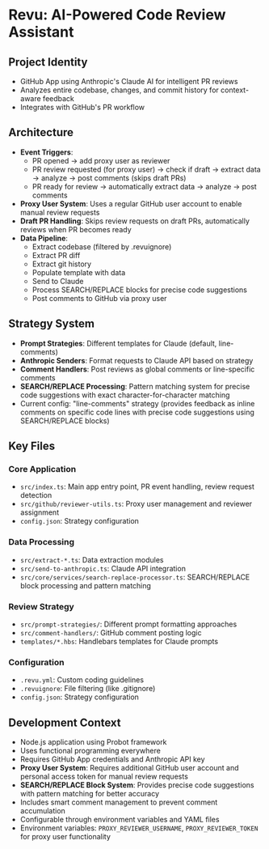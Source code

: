 # Revu: AI-Powered Code Review Assistant

## Project Identity

- GitHub App using Anthropic's Claude AI for intelligent PR reviews
- Analyzes entire codebase, changes, and commit history for context-aware feedback
- Integrates with GitHub's PR workflow

## Architecture

- **Event Triggers**:
  - PR opened → add proxy user as reviewer
  - PR review requested (for proxy user) → check if draft → extract data → analyze → post comments (skips draft PRs)
  - PR ready for review → automatically extract data → analyze → post comments
- **Proxy User System**: Uses a regular GitHub user account to enable manual review requests
- **Draft PR Handling**: Skips review requests on draft PRs, automatically reviews when PR becomes ready
- **Data Pipeline**:
  - Extract codebase (filtered by .revuignore)
  - Extract PR diff
  - Extract git history
  - Populate template with data
  - Send to Claude
  - Process SEARCH/REPLACE blocks for precise code suggestions
  - Post comments to GitHub via proxy user

## Strategy System

- **Prompt Strategies**: Different templates for Claude (default, line-comments)
- **Anthropic Senders**: Format requests to Claude API based on strategy
- **Comment Handlers**: Post reviews as global comments or line-specific comments
- **SEARCH/REPLACE Processing**: Pattern matching system for precise code suggestions with exact character-for-character matching
- Current config: "line-comments" strategy (provides feedback as inline comments on specific code lines with precise code suggestions using SEARCH/REPLACE blocks)

## Key Files

### Core Application

- `src/index.ts`: Main app entry point, PR event handling, review request detection
- `src/github/reviewer-utils.ts`: Proxy user management and reviewer assignment
- `config.json`: Strategy configuration

### Data Processing

- `src/extract-*.ts`: Data extraction modules
- `src/send-to-anthropic.ts`: Claude API integration
- `src/core/services/search-replace-processor.ts`: SEARCH/REPLACE block processing and pattern matching

### Review Strategy

- `src/prompt-strategies/`: Different prompt formatting approaches
- `src/comment-handlers/`: GitHub comment posting logic
- `templates/*.hbs`: Handlebars templates for Claude prompts

### Configuration

- `.revu.yml`: Custom coding guidelines
- `.revuignore`: File filtering (like .gitignore)
- `config.json`: Strategy configuration

## Development Context

- Node.js application using Probot framework
- Uses functional programming everywhere
- Requires GitHub App credentials and Anthropic API key
- **Proxy User System**: Requires additional GitHub user account and personal access token for manual review requests
- **SEARCH/REPLACE Block System**: Provides precise code suggestions with pattern matching for better accuracy
- Includes smart comment management to prevent comment accumulation
- Configurable through environment variables and YAML files
- Environment variables: `PROXY_REVIEWER_USERNAME`, `PROXY_REVIEWER_TOKEN` for proxy user functionality
